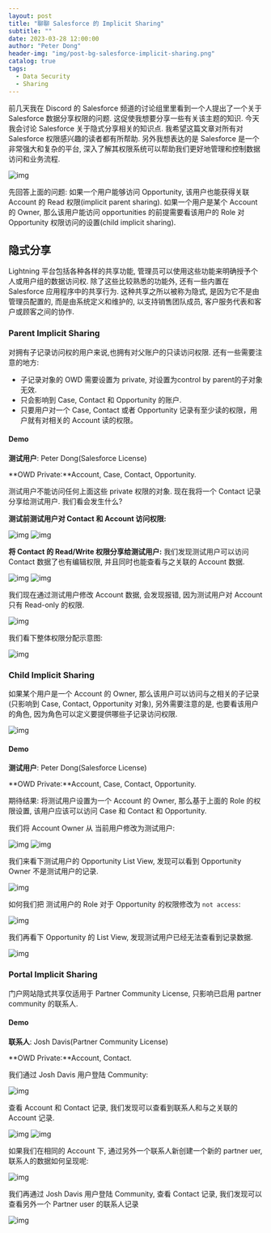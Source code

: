 ```yaml
---
layout: post
title: "聊聊 Salesforce 的 Implicit Sharing"
subtitle: ""
date: 2023-03-28 12:00:00
author: "Peter Dong"
header-img: "img/post-bg-salesforce-implicit-sharing.png"
catalog: true
tags:
  - Data Security
  - Sharing
---
```


前几天我在 Discord 的 Salesforce 频道的讨论组里里看到一个人提出了一个关于 Salesforce 数据分享权限的问题. 这促使我想要分享一些有关该主题的知识. 今天我会讨论 Salesforce 关于隐式分享相关的知识点. 我希望这篇文章对所有对 Salesforce 权限感兴趣的读者都有所帮助. 另外我想表达的是 Salesforce 是一个非常强大和复杂的平台, 深入了解其权限系统可以帮助我们更好地管理和控制数据访问和业务流程.

![img](/img/in-post/post-salesforce-implicit-sharing-01.png)

先回答上面的问题: 如果一个用户能够访问 Opportunity, 该用户也能获得关联 Account 的 Read 权限(implicit parent sharing). 如果一个用户是某个 Account 的 Owner, 那么该用户能访问 opportunities 的前提需要看该用户的 Role 对 Opportunity 权限访问的设置(child implicit sharing).

## 隐式分享

Lightning 平台包括各种各样的共享功能, 管理员可以使用这些功能来明确授予个人或用户组的数据访问权. 除了这些比较熟悉的功能外, 还有一些内置在 Salesforce 应用程序中的共享行为. 这种共享之所以被称为隐式, 是因为它不是由管理员配置的, 而是由系统定义和维护的, 以支持销售团队成员, 客户服务代表和客户或顾客之间的协作.

### Parent Implicit Sharing

对拥有子记录访问权的用户来说,也拥有对父账户的只读访问权限. 还有一些需要注意的地方:

- 子记录对象的 OWD 需要设置为 private, 对设置为control by parent的子对象无效. 
- 只会影响到 Case, Contact 和 Opportunity 的账户.
- 只要用户对一个 Case, Contact 或者 Opportunity 记录有至少读的权限，用户就有对相关的 Account 读的权限。

#### Demo

**测试用户**: Peter Dong(Salesforce License)

**OWD Private:**Account, Case, Contact, Opportunity.

测试用户不能访问任何上面这些 private 权限的对象. 现在我将一个 Contact 记录分享给测试用户. 我们看会发生什么?

**测试前测试用户对 Contact 和 Account 访问权限:**

![img](/img/in-post/post-salesforce-implicit-sharing-02.png)
![img](/img/in-post/post-salesforce-implicit-sharing-03.png)

**将 Contact 的 Read/Write 权限分享给测试用户:** 我们发现测试用户可以访问 Contact 数据了也有编辑权限, 并且同时也能查看与之关联的 Account 数据.

![img](/img/in-post/post-salesforce-implicit-sharing-04.png)
![img](/img/in-post/post-salesforce-implicit-sharing-05.png)

我们现在通过测试用户修改 Account 数据, 会发现报错, 因为测试用户对 Account 只有 Read-only 的权限.

![img](/img/in-post/post-salesforce-implicit-sharing-06.png)

我们看下整体权限分配示意图:

![img](/img/in-post/post-salesforce-implicit-sharing-07.png)

### Child Implicit Sharing

如果某个用户是一个 Account 的 Owner, 那么该用户可以访问与之相关的子记录(只影响到 Case, Contact, Opportunity 对象), 另外需要注意的是, 也要看该用户的角色, 因为角色可以定义要提供哪些子记录访问权限.

![img](/img/in-post/post-salesforce-implicit-sharing-08.png)

#### Demo

**测试用户**: Peter Dong(Salesforce License)

**OWD Private:**Account, Case, Contact, Opportunity. 

期待结果: 将测试用户设置为一个 Account 的 Owner, 那么基于上面的 Role 的权限设置, 该用户应该可以访问 Case 和 Contact 和 Opportunity.

我们将 Account Owner 从 当前用户修改为测试用户:

![img](/img/in-post/post-salesforce-implicit-sharing-09.png)
![img](/img/in-post/post-salesforce-implicit-sharing-10.png)

我们来看下测试用户的 Opportunity List View, 发现可以看到 Opportunity Owner 不是测试用户的记录.

![img](/img/in-post/post-salesforce-implicit-sharing-11.png)

如何我们把 测试用户的 Role 对于 Opportunity 的权限修改为 `not access`:

![img](/img/in-post/post-salesforce-implicit-sharing-12.png)

我们再看下 Opportunity 的 List View, 发现测试用户已经无法查看到记录数据.

![img](/img/in-post/post-salesforce-implicit-sharing-13.png)

### Portal Implicit Sharing

门户网站隐式共享仅适用于 Partner Community License, 只影响已启用 partner community 的联系人.

#### Demo

**联系人**: Josh Davis(Partner Community License)

**OWD Private:**Account, Contact. 

我们通过 Josh Davis 用户登陆 Community:

![img](/img/in-post/post-salesforce-implicit-sharing-14.png)

查看 Account 和 Contact 记录, 我们发现可以查看到联系人和与之关联的 Account 记录.

![img](/img/in-post/post-salesforce-implicit-sharing-15.png)
![img](/img/in-post/post-salesforce-implicit-sharing-16.png)

如果我们在相同的 Account 下, 通过另外一个联系人新创建一个新的 partner uer, 联系人的数据如何呈现呢:

![img](/img/in-post/post-salesforce-implicit-sharing-17.png)

我们再通过 Josh Davis 用户登陆 Community, 查看 Contact 记录, 我们发现可以查看另外一个 Partner user 的联系人记录

![img](/img/in-post/post-salesforce-implicit-sharing-18.png)




